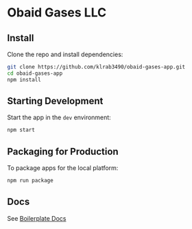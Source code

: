 # Obaid Gases LLC

## Install

Clone the repo and install dependencies:

```bash
git clone https://github.com/klrab3490/obaid-gases-app.git
cd obaid-gases-app
npm install
```

## Starting Development

Start the app in the `dev` environment:

```bash
npm start
```

## Packaging for Production

To package apps for the local platform:

```bash
npm run package
```

## Docs

See [Boilerplate Docs](https://electron-react-boilerplate.js.org/docs/installation)
